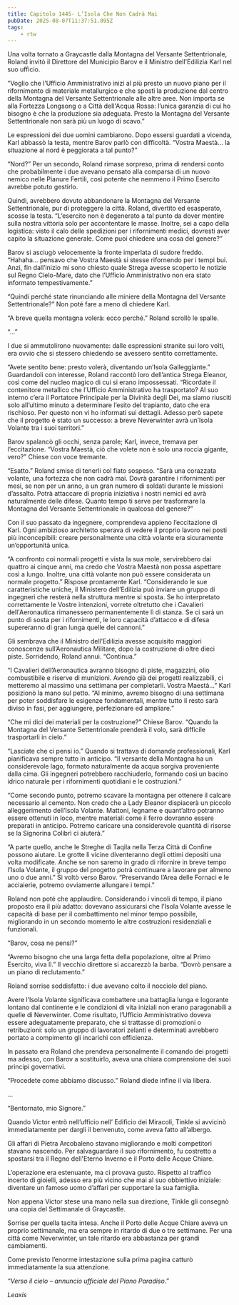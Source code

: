 ```yaml
---
title: Capitolo 1445- L’Isola Che Non Cadrà Mai
pubDate: 2025-08-07T11:37:51.095Z
tags:
    - rtw
---
```



Una volta tornato a Graycastle dalla Montagna del Versante Settentrionale, Roland invitò il Direttore del Municipio Barov e il Ministro dell'Edilizia Karl nel suo ufficio.


“Voglio che l’Ufficio Amministrativo inizi al più presto un nuovo piano per il rifornimento di materiale metallurgico e che sposti la produzione dal centro della Montagna del Versante Settentrionale alle altre aree. Non importa se alla Fortezza Longsong o a Città dell'Acqua Rossa: l’unica garanzia di cui ho bisogno è che la produzione sia adeguata. Presto la Montagna del Versante Settentrionale non sarà più un luogo di scavo.”


Le espressioni dei due uomini cambiarono. Dopo essersi guardati a vicenda, Karl abbassò la testa, mentre Barov parlò con difficoltà. “Vostra Maestà… la situazione al nord è peggiorata a tal punto?”


“Nord?” Per un secondo, Roland rimase sorpreso, prima di rendersi conto che probabilmente i due avevano pensato alla comparsa di un nuovo nemico nelle Pianure Fertili, così potente che nemmeno il Primo Esercito avrebbe potuto gestirlo.


Quindi, avrebbero dovuto abbandonare la Montagna del Versante Settentrionale, pur di proteggere la città. Roland, divertito ed esasperato, scosse la testa. “L’esercito non è degenerato a tal punto da dover mentire sulla nostra vittoria solo per accontentare le masse. Inoltre, sei a capo della logistica: visto il calo delle spedizioni per i rifornimenti medici, dovresti aver capito la situazione generale. Come puoi chiedere una cosa del genere?”


Barov si asciugò velocemente la fronte imperlata di sudore freddo. “Hahaha… pensavo che Vostra Maestà si stesse rifornendo per i tempi bui. Anzi, fin dall’inizio mi sono chiesto quale Strega avesse scoperto le notizie sul Regno Cielo-Mare, dato che l’Ufficio Amministrativo non era stato informato tempestivamente.”


“Quindi perché state rinunciando alle miniere della Montagna del Versante Settentrionale?” Non poté fare a meno di chiedere Karl.


“A breve quella montagna volerà: ecco perché.” Roland scrollò le spalle.


“…”


I due si ammutolirono nuovamente: dalle espressioni stranite sui loro volti, era ovvio che si stessero chiedendo se avessero sentito correttamente.


“Avete sentito bene: presto volerà, diventando un’Isola Galleggiante.” Guardandoli con interesse, Roland raccontò loro dell’antica Strega Eleanor, così come del nucleo magico di cui si erano impossessati. “Ricordate il contenitore metallico che l’Ufficio Amministrativo ha trasportato? Al suo interno c’era il Portatore Principale per la Divinità degli Dei, ma siamo riusciti solo all’ultimo minuto a determinare l’esito del trapianto, dato che era rischioso. Per questo non vi ho informati sui dettagli. Adesso però sapete che il progetto è stato un successo: a breve Neverwinter avrà un’Isola Volante tra i suoi territori.”


Barov spalancò gli occhi, senza parole; Karl, invece, tremava per l’eccitazione. “Vostra Maestà, ciò che volete non è solo una roccia gigante, vero?” Chiese con voce tremante.


“Esatto.” Roland smise di tenerli col fiato sospeso. “Sarà una corazzata volante, una fortezza che non cadrà mai. Dovrà garantire i rifornimenti per mesi, se non per un anno, a un gran numero di soldati durante le missioni d’assalto. Potrà attaccare di propria iniziativa i nostri nemici ed avrà naturalmente delle difese. Quanto tempo ti serve per trasformare la Montagna del Versante Settentrionale in qualcosa del genere?”


Con il suo passato da ingegnere, comprendeva appieno l’eccitazione di Karl. Ogni ambizioso architetto sperava di vedere il proprio lavoro nei posti più inconcepibili: creare personalmente una città volante era sicuramente un’opportunità unica.


“A confronto coi normali progetti e vista la sua mole, servirebbero dai quattro ai cinque anni, ma credo che Vostra Maestà non possa aspettare così a lungo. Inoltre, una città volante non può essere considerata un normale progetto.” Rispose prontamente Karl. “Considerando le sue caratteristiche uniche, il Ministero dell’Edilizia può inviare un gruppo di ingegneri che resterà nella struttura mentre si sposta. Se ho interpretato correttamente le Vostre intenzioni, vorrete oltretutto che i Cavalieri dell'Aeronautica rimanessero permanentemente lì di stanza. Se ci sarà un punto di sosta per i rifornimenti, le loro capacità d’attacco e di difesa supereranno di gran lunga quelle dei cannoni.”


Gli sembrava che il Ministro dell’Edilizia avesse acquisito maggiori conoscenze sull’Aeronautica Militare, dopo la costruzione di oltre dieci piste. Sorridendo, Roland annuì. “Continua.”


“I Cavalieri dell’Aeronautica avranno bisogno di piste, magazzini, olio combustibile e riserve di munizioni. Avendo già dei progetti realizzabili, ci metteremo al massimo una settimana per completarli. Vostra Maestà…” Karl posizionò la mano sul petto. “Al minimo, avremo bisogno di una settimana per poter soddisfare le esigenze fondamentali, mentre tutto il resto sarà diviso in fasi, per aggiungere, perfezionare ed ampliare.”


“Che mi dici dei materiali per la costruzione?” Chiese Barov. “Quando la Montagna del Versante Settentrionale prenderà il volo, sarà difficile trasportarli in cielo.”


“Lasciate che ci pensi io.” Quando si trattava di domande professionali, Karl pianificava sempre tutto in anticipo. “Il versante della Montagna ha un considerevole lago, formato naturalmente da acqua sorgiva proveniente dalla cima. Gli ingegneri potrebbero racchiuderlo, formando così un bacino idrico naturale per i rifornimenti quotidiani e le costruzioni.”


“Come secondo punto, potremo scavare la montagna per ottenere il calcare necessario al cemento. Non credo che a Lady Eleanor dispiacerà un piccolo alleggerimento dell’Isola Volante. Mattoni, legname e quant’altro potranno essere ottenuti in loco, mentre materiali come il ferro dovranno essere preparati in anticipo. Potremo caricare una considerevole quantità di risorse se la Signorina Colibrì ci aiuterà.”


“A parte quello, anche le Streghe di Taqila nella Terza Città di Confine possono aiutare. Le grotte lì vicine diventeranno degli ottimi depositi una volta modificate. Anche se non saremo in grado di rifornire in breve tempo l’Isola Volante, il gruppo del progetto potrà continuare a lavorare per almeno uno o due anni.” Si voltò verso Barov. “Preservando l’Area delle Fornaci e le acciaierie, potremo ovviamente allungare i tempi.”


Roland non poté che applaudire. Considerando i vincoli di tempo, il piano proposto era il più adatto: dovevano assicurarsi che l’Isola Volante avesse le capacità di base per il combattimento nel minor tempo possibile, migliorando in un secondo momento le altre costruzioni residenziali e funzionali.


“Barov, cosa ne pensi?”


“Avremo bisogno che una larga fetta della popolazione, oltre al Primo Esercito, viva lì.” Il vecchio direttore si accarezzò la barba. “Dovrò pensare a un piano di reclutamento.”


Roland sorrise soddisfatto: i due avevano colto il nocciolo del piano.


Avere l’Isola Volante significava combattere una battaglia lunga e logorante lontano dal continente e le condizioni di vita iniziali non erano paragonabili a quelle di Neverwinter. Come risultato, l’Ufficio Amministrativo doveva essere adeguatamente preparato, che si trattasse di promozioni o retribuzioni: solo un gruppo di lavoratori zelanti e determinati avrebbero portato a compimento gli incarichi con efficienza.


In passato era Roland che prendeva personalmente il comando dei progetti ma adesso, con Barov a sostituirlo, aveva una chiara comprensione dei suoi principi governativi.


“Procedete come abbiamo discusso.” Roland diede infine il via libera.






…






“Bentornato, mio Signore.”


Quando Victor entrò nell’ufficio nell’ Edificio dei Miracoli, Tinkle si avvicinò immediatamente per dargli il benvenuto, come aveva fatto all’albergo<strong><em>.</em></strong>


Gli affari di Pietra Arcobaleno stavano migliorando e molti competitori stavano nascendo. Per salvaguardare il suo rifornimento, fu costretto a spostarsi tra il Regno dell'Eterno Inverno e il Porto delle Acque Chiare.


L’operazione era estenuante, ma ci provava gusto. Rispetto al traffico incerto di gioielli, adesso era più vicino che mai al suo obbiettivo iniziale: diventare un famoso uomo d’affari per supportare la sua famiglia.


Non appena Victor stese una mano nella sua direzione, Tinkle gli consegnò una copia del Settimanale di Graycastle.


Sorrise per quella tacita intesa. Anche il Porto delle Acque Chiare aveva un proprio settimanale, ma era sempre in ritardo di due o tre settimane. Per una città come Neverwinter, un tale ritardo era abbastanza per grandi cambiamenti.


Come previsto l’enorme intestazione sulla prima pagina catturò immediatamente la sua attenzione.


<em>“Verso il cielo – annuncio ufficiale del Piano Paradiso.”</em>


<em> </em>


<em> </em>


<em>Leaxis</em>
                                


                                



